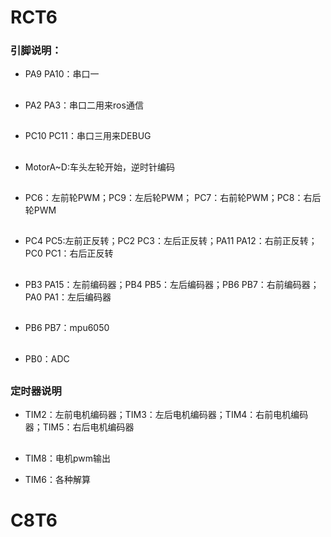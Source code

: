 # RCT6

### 引脚说明：

* PA9 PA10：串口一
##

* PA2 PA3：串口二用来ros通信
##
* PC10 PC11：串口三用来DEBUG
##

* MotorA~D:车头左轮开始，逆时针编码
##

* PC6：左前轮PWM；PC9：左后轮PWM； PC7：右前轮PWM；PC8：右后轮PWM   
##

* PC4 PC5:左前正反转；PC2 PC3：左后正反转；PA11 PA12：右前正反转；PC0 PC1：右后正反转  
##

* PB3 PA15：左前编码器；PB4 PB5：左后编码器；PB6 PB7：右前编码器；PA0 PA1：左后编码器
##

* PB6 PB7：mpu6050
##

* PB0：ADC
##

### 定时器说明

* TIM2：左前电机编码器；TIM3：左后电机编码器；TIM4：右前电机编码器；TIM5：右后电机编码器
##
* TIM8：电机pwm输出

* TIM6：各种解算

# C8T6


